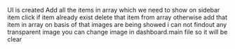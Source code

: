 UI is created
Add all the items in array which we need to show
on sidebar item click if item already exist delete that item from array otherwise add that item in array
on basis of that images are being showed
i can not findout any transparent image you can change image in dashboard.main file so it will be clear
